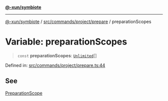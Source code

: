 [**@-xun/symbiote**](../../../../../README.md)

***

[@-xun/symbiote](../../../../../README.md) / [src/commands/project/prepare](../README.md) / preparationScopes

# Variable: preparationScopes

> `const` **preparationScopes**: [`Unlimited`](../../../../configure/enumerations/UnlimitedGlobalScope.md#unlimited)[]

Defined in: [src/commands/project/prepare.ts:44](https://github.com/Xunnamius/symbiote/blob/3708c142929779cedae6f80fd8d92e8d468daaf9/src/commands/project/prepare.ts#L44)

## See

[PreparationScope](../../../../configure/enumerations/UnlimitedGlobalScope.md)
